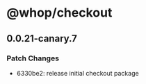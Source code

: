 # @whop/checkout

## 0.0.21-canary.7

### Patch Changes

- 6330be2: release initial checkout package
